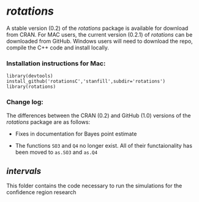 *rotations*
========================================================
A stable version (0.2) of the *rotations* package is available for download from CRAN.  For MAC users, the current version (0.2.1) of *rotations* can be downloaded from GitHub.  Windows users will need to download the repo, compile the C++ code and install locally.

### Installation instructions for Mac: 
```
library(devtools)
install_github('rotationsC','stanfill',subdir='rotations')
library(rotations)
```

### Change log:
The differences between the CRAN (0.2) and GitHub (1.0) versions of the *rotations* package are as follows:

* Fixes in documentation for Bayes point estimate

* The functions `SO3` and `Q4` no longer exist.  All of their functaionality has been moved to `as.SO3` and `as.Q4`

*intervals*
--------------------------------------------------------
This folder contains the code necessary to run the simulations for the confidence region research

